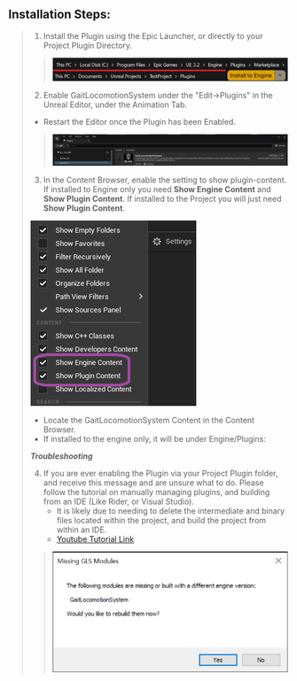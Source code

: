 ## Installation Steps:
> 1. Install the Plugin using the Epic Launcher, or directly to your Project Plugin Directory.
>> ![](../Assets/Images/Installation/Plugin_Directory.png#small-image)
>
> 2. Enable GaitLocomotionSystem under the "Edit->Plugins" in the Unreal Editor, under the Animation Tab.
> - Restart the Editor once the Plugin has been Enabled.
>> ![](../Assets/Images/Installation/Enable_Plugin.png#small-image)
>
> 3. In the Content Browser, enable the setting to show plugin-content. If installed to Engine only you need **Show Engine Content** and **Show Plugin Content**. If installed to the Project you will just need **Show Plugin Content**.
> 
> ![](../Assets/Images/Installation/browser-settings.png#small-image)
> 
> - Locate the GaitLocomotionSystem Content in the Content Browser. 
> - If installed to the engine only, it will be under Engine/Plugins:
>
> ***Troubleshooting***
> 
> 4. If you are ever enabling the Plugin via your Project Plugin folder, and receive this message and are unsure what to do. Please follow the tutorial on manually managing plugins, and building from an IDE (Like Rider, or Visual Studio).
>    - It is likely due to needing to delete the intermediate and binary files located within the project, and build the project from within an IDE.
>    - [Youtube Tutorial Link](https://youtu.be/3fiiZtigqrs?si=6TwzSY__AyvVhGlp)
>> ![](../Assets/Images/Installation/Missing_Modules.png#small-image)
